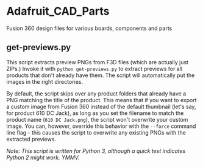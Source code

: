 # Adafruit_CAD_Parts
Fusion 360 design files for various boards, components and parts

## get-previews.py
This script extracts preview PNGs from F3D files (which are actually just ZIPs.) Invoke it with `python get-previews.py` to extract previews for all products that don't already have them. The script will automatically put the images in the right directories.

By default, the script skips over any product folders that already have a PNG matching the title of the product. This means that if you want to export a custom image from Fusion 360 instead of the default thumbnail (let's say, for product 610 DC Jack), as long as you set the filename to match the product name (`610 DC Jack.png`), the script won't overwrite your custom image. You can, however, override this behavior with the `--force` command line flag - this causes the script to overwrite any existing PNGs with the extracted previews.

*Note: This script is written for Python 3, although a quick test indicates Python 2 might work. YMMV.*